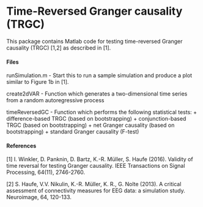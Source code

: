 # Time-Reversed Granger causality (TRGC)

This package contains Matlab code for testing time-reversed Granger causality (TRGC) [1,2] as described in [1]. 

#### Files 

runSimulation.m    -  	Start this to run a sample simulation and produce a plot similar to Figure 1b in [1]. 

create2dVAR        -   Function which generates a two-dimensional time series from a random autoregressive process
 
timeReversedGC     -  	Function which performs the following statistical tests: 
			+ difference-based TRGC (based on bootstrapping) 
			+ conjunction-based TRGC (based on bootstrapping) 
			+ net Granger causality (based on bootstrapping) 
			+ standard Granger causality  (F-test)

#### References

[1] I. Winkler, D. Panknin, D. Bartz, K.-R. Müller, S. Haufe (2016). Validity of time reversal for testing Granger causality. IEEE Transactions on Signal Processing, 64(11), 2746-2760.

[2] S. Haufe, V.V. Nikulin, K.-R. Müller, K. R., G. Nolte (2013). A critical assessment of connectivity measures for EEG data: a simulation study. Neuroimage, 64, 120-133.


